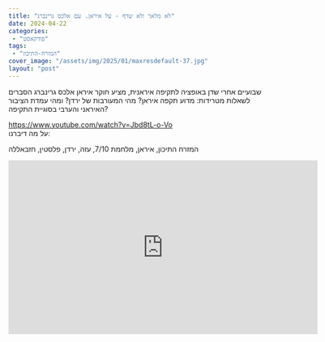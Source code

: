 ```yaml
---
title: "לא מלאך ולא שרף - על איראן. עם אלכס גרינברג"
date: 2024-04-22
categories: 
 - "פודקאסט"
tags: 
 - "המזרח-התיכון"
cover_image: "/assets/img/2025/01/maxresdefault-37.jpg"
layout: "post"
---
```


שבועיים אחרי שדן באופציה לתקיפה איראנית, מציע חוקר איראן אלכס גרינברג הסברים לשאלות מטרידות: מדוע תקפה איראן? מהי המעורבות של ירדן?  ומהי עמדת הציבור האיראני והערבי בסוגיית התקיפה?

<https://www.youtube.com/watch?v=Jbd8tL-o-Vo>  
על מה דיברנו:

המזרח התיכון, איראן, מלחמת 7/10, עזה, ירדן, פלסטין, חזבאללה

<iframe width="610" height="343" src="https://www.youtube.com/embed/Jbd8tL-o-Vo" frameborder="0" allow="accelerometer; autoplay; clipboard-write; encrypted-media; gyroscope; picture-in-picture; web-share" referrerpolicy="strict-origin-when-cross-origin" allowfullscreen></iframe>
